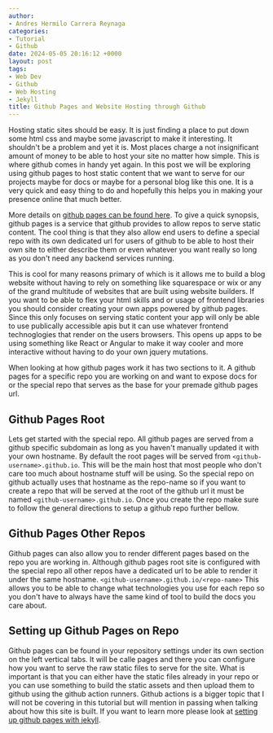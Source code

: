 ```yaml
---
author:
- Andres Hermilo Carrera Reynaga
categories:
- Tutorial
- Github
date: 2024-05-05 20:16:12 +0000
layout: post
tags:
- Web Dev
- Github
- Web Hosting
- Jekyll
title: Github Pages and Website Hosting through Github
---
```


Hosting static sites should be easy. It is just finding a  place to put down some html css and maybe some javascript to make it interesting. It shouldn't be a problem and yet it is. Most places charge a not insignificant amount of money to be able to host your site no matter how simple. This is where github comes in handy yet again. In this post we will be exploring using github pages to host static content that we want to serve for our projects maybe for docs or maybe for a personal blog like this one. It is a very quick and easy thing to do and hopefully this helps you in making your presence online that much better.

More details on [github pages can be found here](https://pages.github.com/). To give a quick synopsis, github pages is a service that github provides to allow repos to serve static content. The cool thing is that they also allow end users to define a special repo with its own dedicated url for users of github to be able to host their own site to either describe them or even whatever you want really so long as you don't need any backend services running.

This is cool for many reasons primary of which is it allows me to build a blog website without having to rely on something like squarespace or wix or any of the grand multitude of websites that are built using website builders. If you want to be able to flex your html skills and or usage of frontend libraries you should consider creating your own apps powered by github pages. Since this only focuses on serving static content your app will only be able to use publically accessible apis but it can use whatever frontend technoglogies that render on the users browsers. This opens up apps to be using something like React or Angular to make it way cooler and more interactive without having to do your own jquery mutations.

When looking at how github pages work it has two sections to it. A github pages for a specific repo you are working on and want to expose docs for or the special repo that serves as the base for your premade github pages url.

## Github Pages Root

Lets get started with the special repo. All github pages are served from a github specific subdomain as long as you haven't manually updated it with your own hostname. By default the root pages will be served from `<github-username>.github.io`. This will be the main host that most people who don't care too much about hostname stuff will be using. So the special repo on github actually uses that hostname as the repo-name so if you want to create a repo that will be served at the root of the github url it must be named `<github-username>.github.io`.
Once you create the repo make sure to follow the general directions to setup a github repo further bellow.

## Github Pages Other Repos

Github pages can also allow you to render different pages based on the repo you are working in. Although github pages root site is configured with the special repo all other repos have a dedicated url to be able to render it under the same hostname. `<github-username>.github.io/<repo-name>` This allows you to be able to change what technologies you use for each repo so you don't have to always have the same kind of tool to build the docs you care about.

## Setting up Github Pages on Repo

Github pages can be found in your repository settings under its own section on the left vertical tabs. It will be calle pages and there you can configure how you want to serve the raw static files to serve for the site. What is important is that you can either have the static files already in your repo or you can use something to build the static assets and then upload them to github using the github action runners. Github actions is a bigger topic that I will not be covering in this tutorial but will mention in passing when talking about how this site is built. If you want to learn more please look at [setting up github pages with jekyll](https://docs.github.com/en/pages/setting-up-a-github-pages-site-with-jekyll).